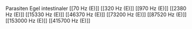 Parasiten Egel intestinaler
[[70 Hz (E)]]
[[320 Hz (E)]]
[[970 Hz (E)]]
[[2380 Hz (E)]]
[[15330 Hz (E)]]
[[46370 Hz (E)]]
[[73200 Hz (E)]]
[[87520 Hz (E)]]
[[153000 Hz (E)]]
[[415700 Hz (E)]]